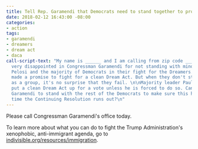 ```yaml
---
title: Tell Rep. Garamendi that Democrats need to stand together to protect Dreamers
date: 2018-02-12 16:43:00 -08:00
categories:
- action
tags:
- garamendi
- dreamers
- dream act
- daca
call-script-text: "My name is ______ and I am calling from zip code _______. \n\nI'm
  very disappointed in Congressman Garamendi for not standing with minority leader
  Pelosi and the majority of Democrats in their fight for the Dreamers. The Democrats
  made a promise to fight for a clean Dream Act. But when they don't stand strong
  as a group, it's no surprise that they fail. \n\nMajority leader Paul Ryan won't
  put a clean Dream Act up for a vote unless he is forced to do so. Can I trust Congressman
  Garamendi to stand with the rest of the Democrats to make sure this happens next
  time the Continuing Resolution runs out?\n"
---
```


Please call Congressman Garamendi's office today. 

To learn more about what you can do to fight the Trump Administration's xenophobic, anti-immigrant agenda, go to [indivisible.org/resources/immigration](http://indivisible.org/resources/immigration).